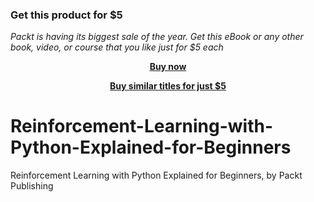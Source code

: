 
### Get this product for $5

<i>Packt is having its biggest sale of the year. Get this eBook or any other book, video, or course that you like just for $5 each</i>


<b><p align='center'>[Buy now](https://packt.link/9781801072274)</p></b>


<b><p align='center'>[Buy similar titles for just $5](https://subscription.packtpub.com/search)</p></b>


# Reinforcement-Learning-with-Python-Explained-for-Beginners
Reinforcement Learning with Python Explained for Beginners, by Packt Publishing
